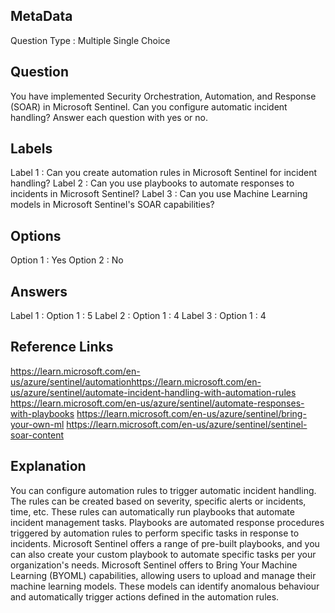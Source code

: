 ## MetaData
Question Type : Multiple Single Choice

## Question
You have implemented Security Orchestration, Automation, and Response (SOAR) in Microsoft Sentinel. Can you configure automatic incident handling? Answer each question with yes or no. 

## Labels
Label 1 : Can you create automation rules in Microsoft Sentinel for incident handling?
Label 2 : Can you use playbooks to automate responses to incidents in Microsoft Sentinel? 
Label 3 : Can you use Machine Learning models in Microsoft Sentinel's SOAR capabilities? 

## Options
Option 1 : Yes
Option 2 : No

## Answers
Label 1 : Option 1 : 5
Label 2 : Option 1 : 4
Label 3 : Option 1 : 4

## Reference Links
https://learn.microsoft.com/en-us/azure/sentinel/automationhttps://learn.microsoft.com/en-us/azure/sentinel/automate-incident-handling-with-automation-rules 
https://learn.microsoft.com/en-us/azure/sentinel/automate-responses-with-playbooks 
https://learn.microsoft.com/en-us/azure/sentinel/bring-your-own-ml 
https://learn.microsoft.com/en-us/azure/sentinel/sentinel-soar-content 

## Explanation
You can configure automation rules to trigger automatic incident handling. The rules can be created based on severity, specific alerts or incidents, time, etc. These rules can automatically run playbooks that automate incident management tasks. Playbooks are automated response procedures triggered by automation rules to perform specific tasks in response to incidents. Microsoft Sentinel offers a range of pre-built playbooks, and you can also create your custom playbook to automate specific tasks per your organization's needs. Microsoft Sentinel offers to Bring Your Machine Learning (BYOML) capabilities, allowing users to upload and manage their machine learning models. These models can identify anomalous behaviour and automatically trigger actions defined in the automation rules. 
